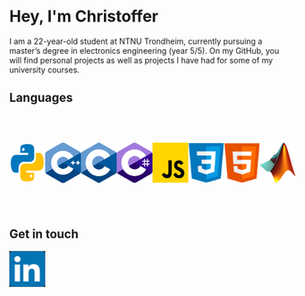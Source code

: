 <h1>Hey, I'm Christoffer</h1>

I am a 22-year-old student at NTNU Trondheim, currently pursuing a master’s degree in electronics engineering (year 5/5). On my GitHub, you will find personal projects as well as projects I have had for some of my university courses.


<h2>Languages</h2>
<div style="display: inline-block; display: flex; justify-content: space-between; padding: 50px 0;">
<img src="images/py.png" alt="Python" width="64px">
<img src="images/cpp.png" alt="C++" width="64px">
<img src="images/c.png" alt="C" width="64px">
<img src="images/C_sharp.png" alt="C_SHARP" width="64px">
<img src="images/JS.png" alt="JavsScript" width="64px">
<img src="images/css.png" alt="CSS" width="64px">
<img src="images/html.png" alt="HTML" width="64px">
<img src="images/MATLAB.png" alt="MATLAB" width="64px">
</div>

<h2>Get in touch</h2>
<a href="https://www.linkedin.com/in/christoffer-b-skiaker/"><img  src="images/LinkedIn_black.png" alt="LinkedIn" width="64px" style="position:absolute;"></a>


<!---
I like web development, 

- 👀 I’m interested in ...
- 🌱 I’m currently learning ...
- 💞️ I’m looking to collaborate on ...
- 📫 How to reach me ...
--->



<!---
chrisskiberg/chrisskiberg is a ✨ special ✨ repository because its `README.md` (this file) appears on your GitHub profile.
You can click the Preview link to take a look at your changes.
--->
